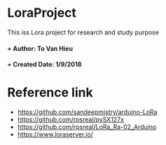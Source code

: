 # LoraProject
This iss Lora project for research and study purpose
#### + Author: To Van Hieu
#### + Created Date: 1/9/2018
# Reference link
- https://github.com/sandeepmistry/arduino-LoRa
- https://github.com/rpsreal/pySX127x
- https://github.com/rpsreal/LoRa_Ra-02_Arduino
- https://www.loraserver.io/
